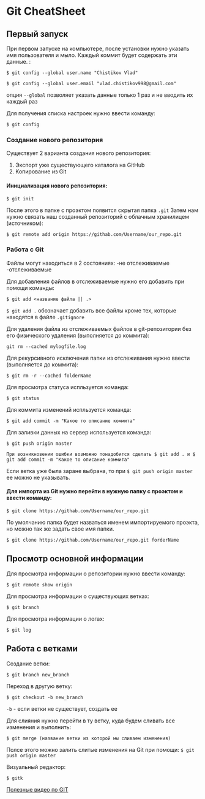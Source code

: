 # Git CheatSheet


## Первый запуск

При первом запуске на компьютере, после установки нужно указать имя пользователя и мыло. Каждый коммит будет содержать эти данные. :
```
$ git config --global user.name "Chistikov Vlad"
```
```
$ git config --global user.email "vlad.chistikov998@gmail.com"
```

опция ```--global``` позволяет указать данные только 1 раз и не вводить их каждый раз

Для получения списка настроек нужно ввести команду:
```
$ git config
```


### Создание нового репозитория

Существует 2 варианта создания нового репозитория:
1) Экспорт уже существующего каталога на GitHub
2) Копирование из Git

#### Инициализация нового репозитория:
```
$ git init
```
После этого в папке с проэктом появится скрытая папка ```.git```
Затем нам нужно связать наш созданный репозиторий с облачным хранилицем (источником):
```
$ git remote add origin https://githab.com/Username/our_repo.git
```




### Работа с Git

Файлы могут находиться в 2 состояниях:
-не отслеживаемые
-отслеживаемые

Для добавления файлов в отслеживаемые нужно его добавить при помощи команды:
```
$ git add <название файла || .>
```

```$ git add .```  обозначает добавить все файлы кроме тех, которые находятся в файле ```.gitignore```

Для удаления файла из отслеживаемых файлов в git-репозитории без его физического удаления (выполняется до коммита):
```
git rm --cached mylogfile.log
```

Для рекурсивного исключения папки из отслеживания нужно ввести (выполняется до коммита): 
```
$ git rm -r --cached folderName
```


Для просмотра статуса испльзуется команда:
```
$ git status
```


Для коммита изменений испльзуется команда:
```
$ git add commit -m "Какое то описание коммита"
```

Для заливки данных на сервер используется команда:
```
$ git push origin master
```
```При возникновении ошибки возможно понадобится сделать $ git add . и $ git add commit -m "Какое то описание коммита"```

Если ветка уже была заране выбрана, то при ```$ git push origin master``` ее можно не указывать.




#### Для импорта из Git нужно перейти в нужную папку с проэктом и ввести команду:
```
$ git clone https://githab.com/Username/our_repo.git
```
По умолчанию папка будет назваться именем импортируемого проэкта, но можно так же задать свое имя папки.
```
$ git clone https://githab.com/Username/our_repo.git forderName
```


## Просмотр основной информации

Для просмотра информации о репозитории нужно ввести команду:
```
$ git remote show origin
```

Для просмотра информации о cуществующих ветках:
```
$ git branch
```

Для просмотра информации о логах:
```
$ git log
```


## Работа с ветками
Создание ветки:
```
$ git branch new_branch
```

Переход в другую ветку:
```
$ git checkout -b new_branch
```
```-b``` - если ветки не существует, создать ее

Для слияния нужно перейти в ту ветку, куда будем сливать все изменения и выполнить:
```
$ git merge (название ветки из которой мы сливаем изменения)
```
Полсе этого можно залить слитые изменения на Git при помощи: ```$ git push origin master```

Визуальный редактор:
```
$ gitk
```



[Полезные видео по GIT](https://www.youtube.com/watch?v=rnfHuWneMXA)
